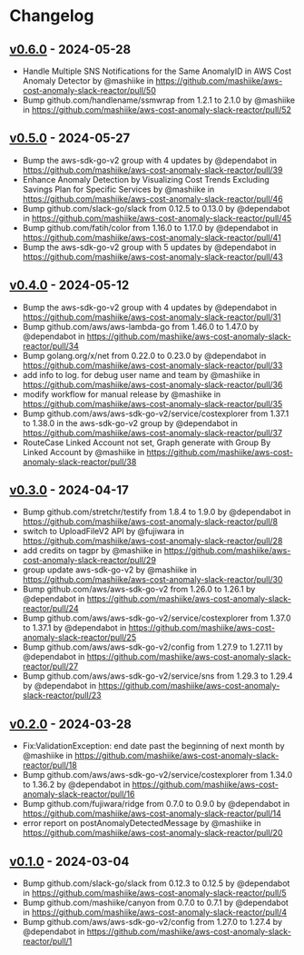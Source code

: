 # Changelog

## [v0.6.0](https://github.com/mashiike/aws-cost-anomaly-slack-reactor/compare/v0.5.0...v0.6.0) - 2024-05-28
- Handle Multiple SNS Notifications for the Same AnomalyID in AWS Cost Anomaly Detector by @mashiike in https://github.com/mashiike/aws-cost-anomaly-slack-reactor/pull/50
- Bump github.com/handlename/ssmwrap from 1.2.1 to 2.1.0 by @mashiike in https://github.com/mashiike/aws-cost-anomaly-slack-reactor/pull/52

## [v0.5.0](https://github.com/mashiike/aws-cost-anomaly-slack-reactor/compare/v0.4.0...v0.5.0) - 2024-05-27
- Bump the aws-sdk-go-v2 group with 4 updates by @dependabot in https://github.com/mashiike/aws-cost-anomaly-slack-reactor/pull/39
- Enhance Anomaly Detection by Visualizing Cost Trends Excluding Savings Plan for Specific Services by @mashiike in https://github.com/mashiike/aws-cost-anomaly-slack-reactor/pull/46
- Bump github.com/slack-go/slack from 0.12.5 to 0.13.0 by @dependabot in https://github.com/mashiike/aws-cost-anomaly-slack-reactor/pull/45
- Bump github.com/fatih/color from 1.16.0 to 1.17.0 by @dependabot in https://github.com/mashiike/aws-cost-anomaly-slack-reactor/pull/41
- Bump the aws-sdk-go-v2 group with 5 updates by @dependabot in https://github.com/mashiike/aws-cost-anomaly-slack-reactor/pull/43

## [v0.4.0](https://github.com/mashiike/aws-cost-anomaly-slack-reactor/compare/v0.3.0...v0.4.0) - 2024-05-12
- Bump the aws-sdk-go-v2 group with 4 updates by @dependabot in https://github.com/mashiike/aws-cost-anomaly-slack-reactor/pull/31
- Bump github.com/aws/aws-lambda-go from 1.46.0 to 1.47.0 by @dependabot in https://github.com/mashiike/aws-cost-anomaly-slack-reactor/pull/34
- Bump golang.org/x/net from 0.22.0 to 0.23.0 by @dependabot in https://github.com/mashiike/aws-cost-anomaly-slack-reactor/pull/33
- add info to log. for debug user name and team by @mashiike in https://github.com/mashiike/aws-cost-anomaly-slack-reactor/pull/36
- modify workflow for manual release by @mashiike in https://github.com/mashiike/aws-cost-anomaly-slack-reactor/pull/35
- Bump github.com/aws/aws-sdk-go-v2/service/costexplorer from 1.37.1 to 1.38.0 in the aws-sdk-go-v2 group by @dependabot in https://github.com/mashiike/aws-cost-anomaly-slack-reactor/pull/37
- RouteCase Linked Account not set, Graph generate with Group By Linked Account by @mashiike in https://github.com/mashiike/aws-cost-anomaly-slack-reactor/pull/38

## [v0.3.0](https://github.com/mashiike/aws-cost-anomaly-slack-reactor/compare/v0.2.0...v0.3.0) - 2024-04-17
- Bump github.com/stretchr/testify from 1.8.4 to 1.9.0 by @dependabot in https://github.com/mashiike/aws-cost-anomaly-slack-reactor/pull/8
- switch to UploadFileV2 API by @fujiwara in https://github.com/mashiike/aws-cost-anomaly-slack-reactor/pull/28
- add credits on tagpr by @mashiike in https://github.com/mashiike/aws-cost-anomaly-slack-reactor/pull/29
- group update aws-sdk-go-v2 by @mashiike in https://github.com/mashiike/aws-cost-anomaly-slack-reactor/pull/30
- Bump github.com/aws/aws-sdk-go-v2 from 1.26.0 to 1.26.1 by @dependabot in https://github.com/mashiike/aws-cost-anomaly-slack-reactor/pull/24
- Bump github.com/aws/aws-sdk-go-v2/service/costexplorer from 1.37.0 to 1.37.1 by @dependabot in https://github.com/mashiike/aws-cost-anomaly-slack-reactor/pull/25
- Bump github.com/aws/aws-sdk-go-v2/config from 1.27.9 to 1.27.11 by @dependabot in https://github.com/mashiike/aws-cost-anomaly-slack-reactor/pull/27
- Bump github.com/aws/aws-sdk-go-v2/service/sns from 1.29.3 to 1.29.4 by @dependabot in https://github.com/mashiike/aws-cost-anomaly-slack-reactor/pull/23

## [v0.2.0](https://github.com/mashiike/aws-cost-anomaly-slack-reactor/compare/v0.1.0...v0.2.0) - 2024-03-28
- Fix:ValidationException: end date past the beginning of next month by @mashiike in https://github.com/mashiike/aws-cost-anomaly-slack-reactor/pull/18
- Bump github.com/aws/aws-sdk-go-v2/service/costexplorer from 1.34.0 to 1.36.2 by @dependabot in https://github.com/mashiike/aws-cost-anomaly-slack-reactor/pull/16
- Bump github.com/fujiwara/ridge from 0.7.0 to 0.9.0 by @dependabot in https://github.com/mashiike/aws-cost-anomaly-slack-reactor/pull/14
- error report on postAnomalyDetectedMessage by @mashiike in https://github.com/mashiike/aws-cost-anomaly-slack-reactor/pull/20

## [v0.1.0](https://github.com/mashiike/aws-cost-anomaly-slack-reactor/commits/v0.1.0) - 2024-03-04
- Bump github.com/slack-go/slack from 0.12.3 to 0.12.5 by @dependabot in https://github.com/mashiike/aws-cost-anomaly-slack-reactor/pull/5
- Bump github.com/mashiike/canyon from 0.7.0 to 0.7.1 by @dependabot in https://github.com/mashiike/aws-cost-anomaly-slack-reactor/pull/4
- Bump github.com/aws/aws-sdk-go-v2/config from 1.27.0 to 1.27.4 by @dependabot in https://github.com/mashiike/aws-cost-anomaly-slack-reactor/pull/1
